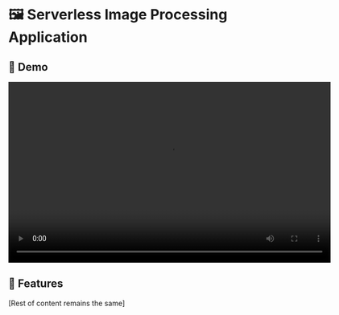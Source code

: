 # 🖼️ Serverless Image Processing Application

## 🎥 Demo

<div align="center">
  <video width="640" height="360" controls>
    <source src="./assets/SAA.webm" type="video/webm">
    Your browser does not support the video element.
  </video>
</div>

## 🎯 Features

[Rest of content remains the same]